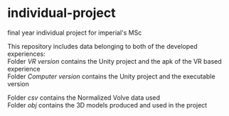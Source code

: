 # individual-project
final year individual project for imperial's MSc

This repository includes data belonging to both of the developed experiences:  
Folder *VR version* contains the Unity project and the apk of the VR based experience  
Folder *Computer version* contains the Unity project and the executable version  
  
Folder *csv* contains the Normalized Volve data used  
Folder *obj* contains the 3D models produced and used in the project 
